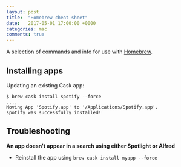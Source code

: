 ```yaml
---
layout: post
title:  "Homebrew cheat sheet"
date:   2017-05-01 17:00:00 +0000
categories: mac
comments: true
---
```


A selection of commands and info for use with [Homebrew][homebrew].

## Installing apps

Updating an existing Cask app:

    $ brew cask install spotify --force
    ....
    Moving App 'Spotify.app' to '/Applications/Spotify.app'.
    spotify was successfully installed!

## Troubleshooting

**An app doesn't appear in a search using either Spotlight or Alfred**

- Reinstall the app using `brew cask install myapp --force`



[homebrew]: https://brew.sh/
[alfred]: https://www.alfredapp.com/

